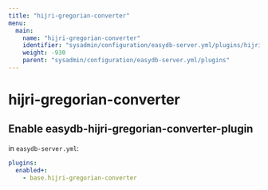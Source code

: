 ```yaml
---
title: "hijri-gregorian-converter"
menu:
  main:
    name: "hijri-gregorian-converter"
    identifier: "sysadmin/configuration/easydb-server.yml/plugins/hijri-gregorian-converter"
    weight: -930
    parent: "sysadmin/configuration/easydb-server.yml/plugins"
---
```


# hijri-gregorian-converter

## Enable easydb-hijri-gregorian-converter-plugin

in `easydb-server.yml`:

```yaml
plugins:
  enabled+:
    - base.hijri-gregorian-converter
```